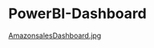 # PowerBI-Dashboard

[AmazonsalesDashboard.jpg](https://github.com/abhilashtalluri/PowerBI-Dashboard.git)
